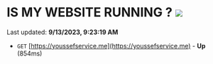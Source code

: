 # IS MY WEBSITE RUNNING ? [![](https://img.shields.io/static/v1?label=Sponsor&message=%E2%9D%A4&logo=GitHub&color=%23fe8e86)](https://github.com/sponsors/<username>)

Last updated: **9/13/2023, 9:23:19 AM**

- `GET` [https://youssefservice.me](https://youssefservice.me) - **Up** (854ms)
